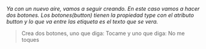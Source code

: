 _Ya con un nuevo aire, vamos a seguir creando. En este caso vamos a hacer dos botones._
_Los botones(button) tienen la propiedad type con el atributo button y lo que va entre las etiqueta es el texto que se vera._
>Crea dos botones, uno que diga: Tocame y uno que diga: No me toques